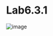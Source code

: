 # Lab6.3.1

![image](https://user-images.githubusercontent.com/52448498/210570629-8ca98c45-95a4-4181-bd2e-8ab263a2572d.png)
